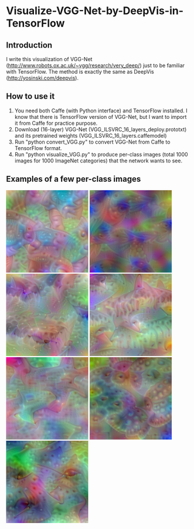# Visualize-VGG-Net-by-DeepVis-in-TensorFlow

## Introduction
I write this visualization of VGG-Net (http://www.robots.ox.ac.uk/~vgg/research/very_deep/) just to be familiar with TensorFlow. The method is exactly the same as DeepVis (http://yosinski.com/deepvis).

## How to use it
1. You need both Caffe (with Python interface) and TensorFlow installed. I know that there is TensorFlow version of VGG-Net, but I want to import it from Caffe for practice purpose.
2. Download (16-layer) VGG-Net (VGG_ILSVRC_16_layers_deploy.prototxt) and its pretrained weights (VGG_ILSVRC_16_layers.caffemodel)
3. Run "python convert_VGG.py" to convert VGG-Net from Caffe to TensorFlow format.
4. Run "python visualize_VGG.py" to produce per-class images (total 1000 images for 1000 ImageNet categories) that the network wants to see.

## Examples of a few per-class images
![...](/per-class-images/prob-000.png)
![goldfish, carassius auratus](/per-class-images/prob-001.png)
![great white shark](/per-class-images/prob-002.png)
![tiger shark](/per-class-images/prob-003.png)
![hammerhead shark](/per-class-images/prob-004.png)
![electric ray, crampfish, numbfish, torpedo](/per-class-images/prob-005.png)
![stingray](/per-class-images/prob-006.png)

